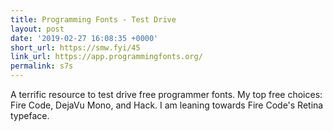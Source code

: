 ```yaml
---
title: Programming Fonts - Test Drive
layout: post
date: '2019-02-27 16:08:35 +0000'
short_url: https://smw.fyi/45
link_url: https://app.programmingfonts.org/
permalink: s7s
---
```

A terrific resource to test drive free programmer fonts. My top free choices: Fire Code, DejaVu Mono, and Hack. I am leaning towards Fire Code's Retina typeface. 
